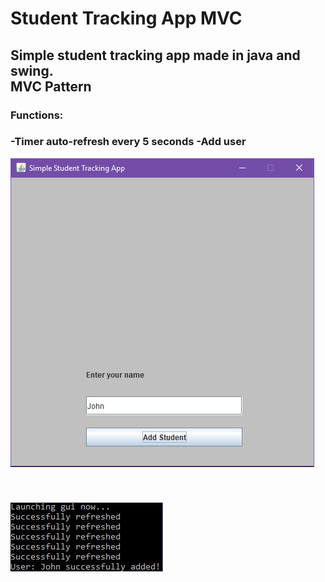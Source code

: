 <h1>Student Tracking App MVC</h1>

<h2>Simple student tracking app made in java and swing.
<br>
MVC Pattern
</h2>

<h3>
Functions:
<h3>
-Timer auto-refresh every 5 seconds
-Add user


<br>

![](images/Screen2.jpg)

<br>

![](images/screen1.jpg)
